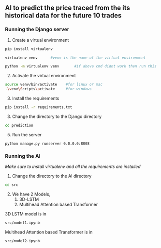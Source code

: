 ## AI to predict the price traced from the its historical data for the future 10 trades

### Running the Django server


1. Create a virtual environment

```bash
pip install virtualenv

virtualenv venv      #venv is the name of the virtual environment

python -m virtualenv venv       #if above cmd didnt work then run this
```

2. Activate the virtual environment

```bash
source venv/bin/activate    #for linux or mac
.\venv\Scripts\activate     #for windows
```

3. Install the requirements

```bash
pip install -r requirements.txt
``` 

3. Change the directory to the Django directory

```bash
cd prediction
```

5. Run the server

```bash
python manage.py runserver 0.0.0.0:8008
```

### Running the AI

*Make sure to install virtualenv and all the requirements are installed*

1. Change the directory to the AI directory

```bash
cd src
```

2. We have 2 Models, 
    1. 3D-LSTM
    2. Multihead Attention based Transformer

3D LSTM model is in 
```bash
src/model1.ipynb
```

Multihead Attention based Transformer is in 
```bash
src/model2.ipynb
```